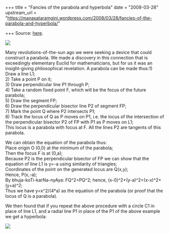 +++
title = "Fancies of the parabola and hyperbola"
date = "2008-03-28"
upstream_url = "https://manasataramgini.wordpress.com/2008/03/28/fancies-of-the-parabola-and-hyperbola/"

+++
Source: [here](https://manasataramgini.wordpress.com/2008/03/28/fancies-of-the-parabola-and-hyperbola/).



![](https://i2.wp.com/farm3.static.flickr.com/2268/2368154183_04165d4193.jpg)

Many revolutions-of-the-sun ago we were seeking a device that could construct a parabola. We made a discovery in this connection that is exceedingly elementary Euclid for mathematicians, but for us it was an insight-giving philosophical revelation. A parabola can be made thus:1) Draw a line L1;  
2) Take a point P on it;  
3) Draw perpendicular line P1 through P;  
4) Take a random fixed point F, which will be the focus of the future parabola;  
5) Draw the segment FP;  
6) Draw the perpendicular bisector line P2 of segment FP;  
7) Mark the point Q where P2 intersects P1;  
8) Track the locus of Q as P moves on P1, i.e. the locus of the intersection of the perpendicular bisector P2 of FP with P1 as P moves on L1;  
This locus is a parabola with focus at F. All the lines P2 are tangents of this parabola.

We can obtain the equation of the parabola thus:  
Place origin O (0,0) at the minimum of the parabola;  
Then the focus F is at (0,a);  
Because P2 is the perpendicular bisector of FP we can show that the equation of line L1 is y=-a using similarity of triangles;  
Coordinates of the point on the generated locus are Q(x,y);  
Hence, P(x,-a);  
By bhuja-koTi-karNa-nyAya: FQ^2=PQ^2; hence,
(x-0)^2+(y-a)^2=(x-x)^2+(y+a)^2;  
Thus we have y=x^2/(4\*a) as the equation of the parabola (or proof that the locus of Q is a parabola).

We then found that if you repeat the above procedure with a circle C1 in place of line L1, and a radial line P1 in place of the P1 of the above example we get a hyperbola:

![](https://i0.wp.com/farm4.static.flickr.com/3042/2368154211_457be99c09.jpg)

